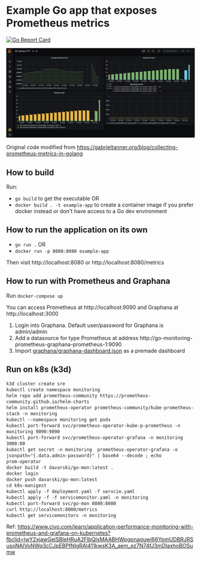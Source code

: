 # Example Go app that exposes Prometheus metrics

[![Go Report Card](https://goreportcard.com/badge/github.com/kostis-codefresh/prometheus-sample-app)](https://goreportcard.com/report/github.com/kostis-codefresh/prometheus-sample-app)

![Graphana Dashboard](graphana-dashboard.png)

Original code modified from https://gabrieltanner.org/blog/collecting-prometheus-metrics-in-golang


## How to build

Run:

 *  `go build` to get the executable OR
 *  `docker build . -t example-app` to create a container image if you prefer docker instead or don't have access to a Go dev environment

## How to run the application on its own

 * `go run .` OR
 * `docker run -p 8080:8080 example-app`

 Then visit http://localhost:8080 or http://localhost:8080/metrics

 ## How to run with Prometheus and Graphana

 Run `docker-compose up`

 You can access Prometheus at http://localhost:9090 and Graphana at http://localhost:3000

1. Login into Graphana. Default user/password for Graphana is admin/admin
1. Add a datasource for type Prometheus at address http://go-monitoring-prometheus-graphana-prometheus-1:9090 
1. Import [graphana/graphana-dashboard.json](graphana/graphana-dashboard.json) as a premade dashboard

## Run on k8s (k3d)

```
k3d cluster create sre
kubectl create namespace monitoring
helm repo add prometheus-community https://prometheus-community.github.io/helm-charts
helm install prometheus-operator prometheus-community/kube-prometheus-stack -n monitoring
kubectl --namespace monitoring get pods
kubectl port-forward svc/prometheus-operator-kube-p-prometheus -n monitoring 9090:9090
kubectl port-forward svc/prometheus-operator-grafana -n monitoring 3000:80
kubectl get secret -n monitoring  prometheus-operator-grafana -o jsonpath="{.data.admin-password}" | base64 --decode ; echo
prom-operator
docker build -t davarski/go-mon:latest .
docker login 
docker push davarski/go-mon:latest
cd k8s-manigest
kubectl apply -f deployment.yaml -f servcie.yaml 
kubectl apply -f -f servicemonitor.yaml -n monitoring
kubectl port-forward svc/go-mon 8080:8080
curl http://localhost:8080/metrics
kubectl get servicemonitors -n monitoring
```
Ref: https://www.civo.com/learn/application-performance-monitoring-with-prometheus-and-grafana-on-kubernetes?fbclid=IwY2xjawGeiSBleHRuA2FlbQIxMAABHWpgpnaguwi66YpmUDBRJRSusoNAlVoNWq3cCJpEBPfNlgRAl411kwsK3A_aem_ez7N74fJ3mDIaxhoBOSumw

